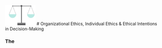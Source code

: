 <img src="/images/img/Ethics.png" width=100 /> 
# Organizational Ethics, Individual Ethics & Ethical Intentions in Decision-Making





### The
